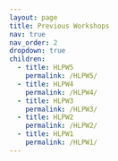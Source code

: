 ```yaml
---
layout: page
title: Previous Workshops
nav: true
nav_order: 2
dropdown: true
children:
  - title: HLPW5
    permalink: /HLPW5/
  - title: HLPW4
    permalink: /HLPW4/
  - title: HLPW3
    permalink: /HLPW3/
  - title: HLPW2
    permalink: /HLPW2/
  - title: HLPW1
    permalink: /HLPW1/
---
```

